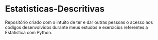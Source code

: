 # Estatisticas-Descritivas

Repositório criado com o intuito de ter e dar outras pessoas o acesso aos códigos desenvolvidos durante meus estudos e exercícios referentes a Estatística com Python. 
